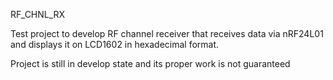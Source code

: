 RF_CHNL_RX

Test project to develop RF channel receiver that receives data via nRF24L01 and
displays it on LCD1602 in hexadecimal format.

Project is still in develop state and its proper work is not guaranteed
